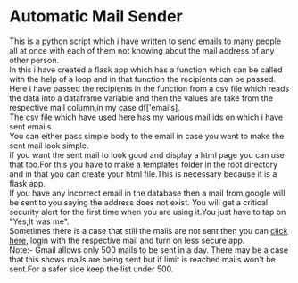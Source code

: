 # Automatic Mail Sender
This is a python script which i have written to send emails to many people all at once with each of them not knowing about the mail address of any other person.
<br>
In this i have created a flask app which has a function which can be called with the help of a loop and in that function the recipients can be passed.<br>
Here i have passed the recipients in the function from a csv file which reads the data into a dataframe variable and then the values are take from the respective mail column,in my case df['emails].<br>The csv file which have used here has my various mail ids on which i have sent emails.
<br>
You can either pass simple body to the email in case you want to make the sent mail look simple.<br>
If you want the sent mail to look good and display a html page you can use that too.For this you have to make a templates folder in the root directory and in that you can create your html file.This is necessary because it is a flask app.<br>
If you have any incorrect email in the database then a mail from google will be sent to you saying the address does not exist.
You will get a critical security alert for the first time when you are using it.You just have to tap on "Yes,It was me".<br>
Sometimes there is a case that still the mails are not sent then you can [click here](https://myaccount.google.com/lesssecureapps), login with the respective mail and turn on less secure app.<br>
Note:- Gmail allows only 500 mails to be sent in a day. There may be a case that this shows mails are being sent but if limit is reached mails won't be sent.For a safer side keep the list under 500.
